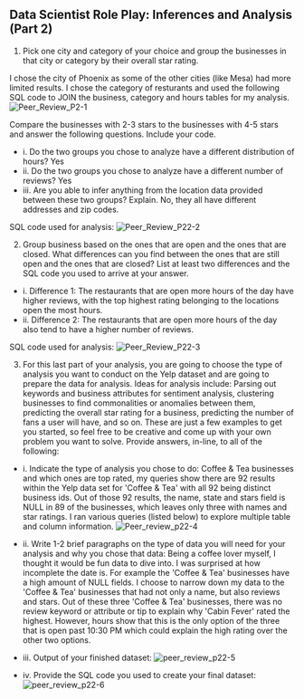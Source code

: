 ## Data Scientist Role Play: Inferences and Analysis (Part 2)

1. Pick one city and category of your choice and group the businesses in that city or category by their overall star rating. 

I chose the city of Phoenix as some of the other cities (like Mesa) had more limited results. I chose the category of resturants and used the following SQL code to JOIN the business, category and hours tables for my analysis.
![Peer_Review_P2-1](https://user-images.githubusercontent.com/102244119/167318677-91c20be8-2a44-422f-92ca-4628b35b4ae3.png)


Compare the businesses with 2-3 stars to the businesses with 4-5 stars and answer the following questions. Include your code.
* i. Do the two groups you chose to analyze have a different distribution of hours? Yes
* ii. Do the two groups you chose to analyze have a different number of reviews? Yes
* iii. Are you able to infer anything from the location data provided between these two groups? Explain. No, they all have different addresses and zip codes.

SQL code used for analysis:
![Peer_Review_P22-2](https://user-images.githubusercontent.com/102244119/167319093-e9bea24d-a6c5-4e7a-8718-7d3c8315fc86.png)

2. Group business based on the ones that are open and the ones that are closed. What differences can you find between the ones that are still open and the ones that are closed? List at least two differences and the SQL code you used to arrive at your answer.
* i. Difference 1: The restaurants that are open more hours of the day have higher reviews, with the top highest rating belonging to the locations open the most hours. 
* ii. Difference 2: The restaurants that are open more hours of the day also tend to have a higher number of reviews.

SQL code used for analysis:
![Peer_Review_P22-3](https://user-images.githubusercontent.com/102244119/167319162-e8e6541d-446a-4c4b-bebb-743dbd5e52c7.png)

3. For this last part of your analysis, you are going to choose the type of analysis you want to conduct on the Yelp dataset and are going to prepare the data for analysis. Ideas for analysis include: Parsing out keywords and business attributes for sentiment analysis, clustering businesses to find commonalities or anomalies between them, predicting the overall star rating for a business, predicting the number of fans a user will have, and so on. These are just a few examples to get you started, so feel free to be creative and come up with your own problem you want to solve. Provide answers, in-line, to all of the following:
* i. Indicate the type of analysis you chose to do: Coffee & Tea businesses and which ones are top rated, my queries show there are 92 results within the Yelp data set for 'Coffee & Tea' with all 92 being distinct business ids. Out of those 92 results, the name, state and stars field is NULL in 89 of the businesses, which leaves only three with names and star ratings. I ran various queries (listed below) to explore multiple table and column information.
![Peer_review_p22-4](https://user-images.githubusercontent.com/102244119/167319245-7c3e98c3-2de0-4af2-8df8-64d0ddefd51f.png)

* ii. Write 1-2 brief paragraphs on the type of data you will need for your analysis and why you chose that data: Being a coffee lover myself, I thought it would be fun data to dive into. I was surprised at how incomplete the date is. For example the 'Coffee & Tea' businesses have a high amount of NULL fields. I choose to narrow down my data to the 'Coffee & Tea' businesses that had not only a name, but also reviews and stars. Out of these three 'Coffee & Tea' businesses, there was no review keyword or attribute or tip to explain why 'Cabin Fever' rated the highest. However, hours show that this is the only option of the three that is open past 10:30 PM which could explain the high rating over the other two options.

* iii. Output of your finished dataset:
![peer_review_p22-5](https://user-images.githubusercontent.com/102244119/167319311-4dc28ac6-a593-4711-a8af-a78ee9fc4b07.png)

* iv. Provide the SQL code you used to create your final dataset:
![peer_review_p22-6](https://user-images.githubusercontent.com/102244119/167319335-cef53715-07f6-414a-ad7b-cfc8d1ce0bcf.png)

